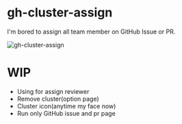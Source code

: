 # gh-cluster-assign

I'm bored to assign all team member on GitHub Issue or PR.

![gh-cluster-assign](https://user-images.githubusercontent.com/10000393/41191102-5a01b5aa-6c25-11e8-99b5-fc46bc624c0c.gif)

# WIP
 * Using for assign reviewer
 * Remove cluster(option page)
 * Cluster icon(anytime my face now) 
 * Run only GitHub issue and pr page
